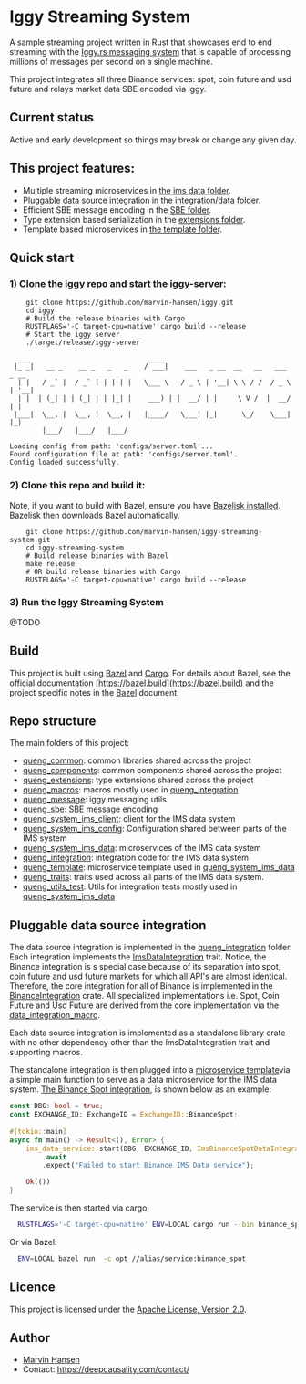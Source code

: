 # Iggy Streaming System

A sample streaming project written in Rust that showcases end to end streaming with
the [Iggy.rs messaging system](https://iggy.rs/) that is capable of processing millions of messages per second on a
single machine.

This project integrates all three Binance services: spot, coin future and usd future and relays market data SBE encoded
via iggy.

## Current status

Active and early development so things may break or change any given day.

## This project features:

* Multiple streaming microservices in [the ims data folder](queng_system_ims_data).
* Pluggable data source integration in the [integration/data folder](queng_integration/data).
* Efficient SBE message encoding in the [SBE folder](queng_sbe).
* Type extension based serialization in the [extensions folder](queng_extensions).
* Template based microservices in [the template folder](queng_template).

## Quick start

### **1) Clone the iggy repo and start the iggy-server:**

```text
    git clone https://github.com/marvin-hansen/iggy.git
    cd iggy
    # Build the release binaries with Cargo 
    RUSTFLAGS='-C target-cpu=native' cargo build --release
    # Start the iggy server
    ./target/release/iggy-server 
     
  ___                             ____                                      
 |_ _|   __ _    __ _   _   _    / ___|    ___   _ __  __   __   ___   _ __ 
  | |   / _` |  / _` | | | | |   \___ \   / _ \ | '__| \ \ / /  / _ \ | '__|
  | |  | (_| | | (_| | | |_| |    ___) | |  __/ | |     \ V /  |  __/ | |   
 |___|  \__, |  \__, |  \__, |   |____/   \___| |_|      \_/    \___| |_|   
        |___/   |___/   |___/                                               

Loading config from path: 'configs/server.toml'...
Found configuration file at path: 'configs/server.toml'.
Config loaded successfully.       
``` 

### **2) Clone this repo and build it:**

Note, if you want to build with Bazel, ensure you
have [Bazelisk installed](https://github.com/bazelbuild/bazelisk?tab=readme-ov-file#installation). Bazelisk then
downloads Bazel automatically.

```text
    git clone https://github.com/marvin-hansen/iggy-streaming-system.git
    cd iggy-streaming-system
    # Build release binaries with Bazel 
    make release
    # OR build release binaries with Cargo
    RUSTFLAGS='-C target-cpu=native' cargo build --release      
``` 

### **3) Run the Iggy Streaming System**

@TODO

## Build

This project is built using [Bazel](https://bazel.build/) and [Cargo](https://doc.rust-lang.org/cargo/).
For details about Bazel, see the official documentation [https://bazel.build](https://bazel.build)
and the project specific notes in the [Bazel](BAZEL.md) document.

## Repo structure

The main folders of this project:

* [queng_common](queng_common): common libraries shared across the project
* [queng_components](queng_components): common components shared across the project
* [queng_extensions](queng_extensions): type extensions shared across the project
* [queng_macros](queng_macros): macros mostly used in [queng_integration](queng_integration)
* [queng_message](queng_message): iggy messaging utils
* [queng_sbe](queng_sbe): SBE message encoding
* [queng_system_ims_client](queng_system_ims_client): client for the IMS data system
* [queng_system_ims_config](queng_system_ims_config): Configuration shared between parts of the IMS system
* [queng_system_ims_data](queng_system_ims_data): microservices of the IMS data system
* [queng_integration](queng_integration): integration code for the IMS data system
* [queng_template](queng_template): microservice template used in [queng_system_ims_data](queng_system_ims_data)
* [queng_traits](queng_traits): traits used across all parts of the IMS data system.
* [queng_utils_test](queng_utils_test): Utils for integration tests mostly used
  in [queng_system_ims_data](queng_system_ims_data)

## Pluggable data source integration

The data source integration is implemented in the [queng_integration](queng_integration) folder.
Each integration implements the [ImsDataIntegration](queng_traits/trait_data_integration/src/lib.rs) trait. Notice, the
Binance integration is s special case because of its separation into spot, coin future and usd future markets for which
all API's are almost identical. Therefore, the core integration for all of Binance is implemented in
the [BinanceIntegration](queng_integration/data/binance_core_data_integration) crate. All specialized implementations
i.e. Spot, Coin Future and Usd Future are derived from the core implementation via
the [data_integration_macro](queng_macros/data_integration_macro/src/lib.rs).

Each data source integration is implemented as a standalone library crate with no other dependency other than the
ImsDataIntegration trait and supporting macros.

The standalone integration is then plugged into a [microservice template](queng_template/ims_data_service)via a simple
main function to serve as a data microservice for the IMS data
system. [The Binance Spot integration](queng_system_ims_data/binance/binance_spot/src/main.rs), is shown below as an
example:

```rust
const DBG: bool = true;
const EXCHANGE_ID: ExchangeID = ExchangeID::BinanceSpot;
  
#[tokio::main]
async fn main() -> Result<(), Error> {
    ims_data_service::start(DBG, EXCHANGE_ID, ImsBinanceSpotDataIntegration::new())
        .await
        .expect("Failed to start Binance IMS Data service");

    Ok(())
}
```

The service is then started via cargo:

```bash
  RUSTFLAGS='-C target-cpu=native' ENV=LOCAL cargo run --bin binance_spot
```

Or via Bazel:

```bash
  ENV=LOCAL bazel run  -c opt //alias/service:binance_spot
```

## Licence
This project is licensed under the [Apache License, Version 2.0](LICENSE).

## Author
* [Marvin Hansen](https://github.com/marvin-hansen)
* Contact: https://deepcausality.com/contact/
